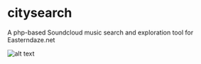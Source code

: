 # citysearch
A php-based Soundcloud music search and exploration tool for Easterndaze.net

![alt text](https://comms.gnd.sk/citysearch_screen1.png)
